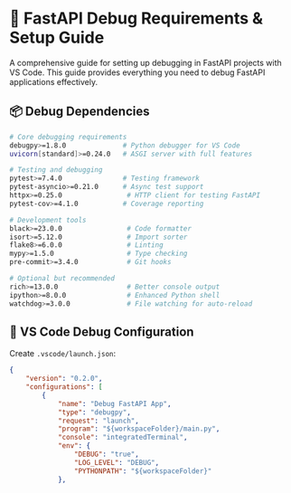 # 🐛 FastAPI Debug Requirements & Setup Guide

A comprehensive guide for setting up debugging in FastAPI projects with VS Code.
This guide provides everything you need to debug FastAPI applications effectively.

## 📦 Debug Dependencies

```bash
# Core debugging requirements
debugpy>=1.8.0              # Python debugger for VS Code
uvicorn[standard]>=0.24.0   # ASGI server with full features

# Testing and debugging
pytest>=7.4.0               # Testing framework
pytest-asyncio>=0.21.0      # Async test support
httpx>=0.25.0                # HTTP client for testing FastAPI
pytest-cov>=4.1.0           # Coverage reporting

# Development tools
black>=23.0.0                # Code formatter
isort>=5.12.0                # Import sorter
flake8>=6.0.0                # Linting
mypy>=1.5.0                  # Type checking
pre-commit>=3.4.0            # Git hooks

# Optional but recommended
rich>=13.0.0                 # Better console output
ipython>=8.0.0               # Enhanced Python shell
watchdog>=3.0.0              # File watching for auto-reload
```

## 🔧 VS Code Debug Configuration

Create `.vscode/launch.json`:

```json
{
    "version": "0.2.0",
    "configurations": [
        {
            "name": "Debug FastAPI App",
            "type": "debugpy",
            "request": "launch",
            "program": "${workspaceFolder}/main.py",
            "console": "integratedTerminal",
            "env": {
                "DEBUG": "true",
                "LOG_LEVEL": "DEBUG",
                "PYTHONPATH": "${workspaceFolder}"
            },